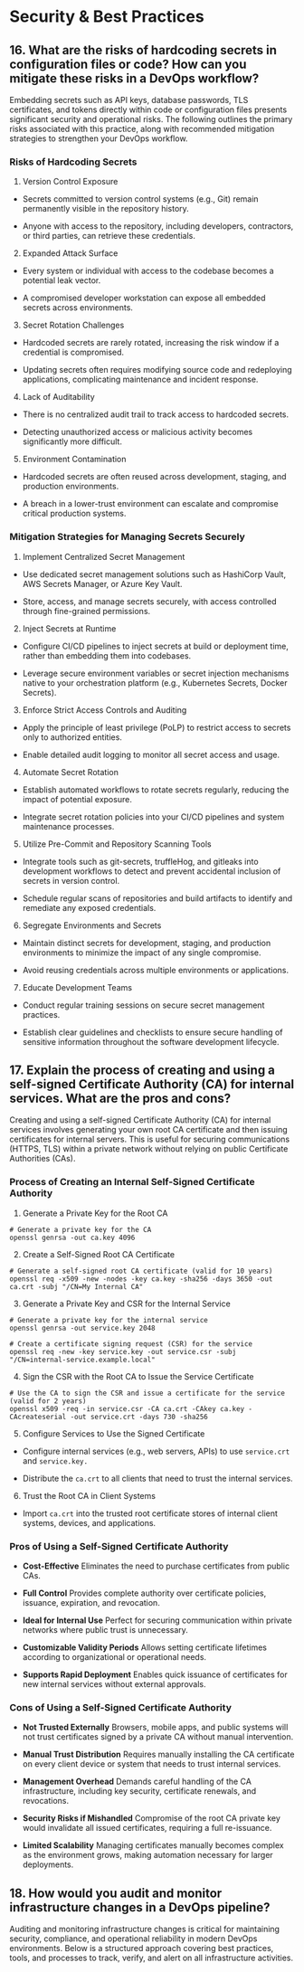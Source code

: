 # Security & Best Practices

## 16. What are the risks of hardcoding secrets in configuration files or code? How can you mitigate these risks in a DevOps workflow?

Embedding secrets such as API keys, database passwords, TLS certificates, and tokens directly within code or configuration files presents significant security and operational risks. The following outlines the primary risks associated with this practice, along with recommended mitigation strategies to strengthen your DevOps workflow.

### Risks of Hardcoding Secrets

1.  Version Control Exposure

- Secrets committed to version control systems (e.g., Git) remain permanently visible in the repository history.

- Anyone with access to the repository, including developers, contractors, or third parties, can retrieve these credentials.

2. Expanded Attack Surface

- Every system or individual with access to the codebase becomes a potential leak vector.

- A compromised developer workstation can expose all embedded secrets across environments.

3. Secret Rotation Challenges

- Hardcoded secrets are rarely rotated, increasing the risk window if a credential is compromised.

- Updating secrets often requires modifying source code and redeploying applications, complicating maintenance and incident response.

4. Lack of Auditability

- There is no centralized audit trail to track access to hardcoded secrets.

- Detecting unauthorized access or malicious activity becomes significantly more difficult.

5. Environment Contamination

- Hardcoded secrets are often reused across development, staging, and production environments.

- A breach in a lower-trust environment can escalate and compromise critical production systems.

### Mitigation Strategies for Managing Secrets Securely

1. Implement Centralized Secret Management

- Use dedicated secret management solutions such as HashiCorp Vault, AWS Secrets Manager, or Azure Key Vault.

- Store, access, and manage secrets securely, with access controlled through fine-grained permissions.

2. Inject Secrets at Runtime

- Configure CI/CD pipelines to inject secrets at build or deployment time, rather than embedding them into codebases.

- Leverage secure environment variables or secret injection mechanisms native to your orchestration platform (e.g., Kubernetes Secrets, Docker Secrets).

3. Enforce Strict Access Controls and Auditing

- Apply the principle of least privilege (PoLP) to restrict access to secrets only to authorized entities.

- Enable detailed audit logging to monitor all secret access and usage.

4. Automate Secret Rotation

- Establish automated workflows to rotate secrets regularly, reducing the impact of potential exposure.

- Integrate secret rotation policies into your CI/CD pipelines and system maintenance processes.

5. Utilize Pre-Commit and Repository Scanning Tools

- Integrate tools such as git-secrets, truffleHog, and gitleaks into development workflows to detect and prevent accidental inclusion of secrets in version control.

- Schedule regular scans of repositories and build artifacts to identify and remediate any exposed credentials.

6. Segregate Environments and Secrets

- Maintain distinct secrets for development, staging, and production environments to minimize the impact of any single compromise.

- Avoid reusing credentials across multiple environments or applications.

7. Educate Development Teams

- Conduct regular training sessions on secure secret management practices.

- Establish clear guidelines and checklists to ensure secure handling of sensitive information throughout the software development lifecycle.

## 17. Explain the process of creating and using a self-signed Certificate Authority (CA) for internal services. What are the pros and cons?

Creating and using a self-signed Certificate Authority (CA) for internal services involves generating your own root CA certificate and then issuing certificates for internal servers. This is useful for securing communications (HTTPS, TLS) within a private network without relying on public Certificate Authorities (CAs).

### Process of Creating an Internal Self-Signed Certificate Authority
1. Generate a Private Key for the Root CA
```
# Generate a private key for the CA
openssl genrsa -out ca.key 4096

```
2. Create a Self-Signed Root CA Certificate
```
# Generate a self-signed root CA certificate (valid for 10 years)
openssl req -x509 -new -nodes -key ca.key -sha256 -days 3650 -out ca.crt -subj "/CN=My Internal CA"

```
3. Generate a Private Key and CSR for the Internal Service
```
# Generate a private key for the internal service
openssl genrsa -out service.key 2048

# Create a certificate signing request (CSR) for the service
openssl req -new -key service.key -out service.csr -subj "/CN=internal-service.example.local"

```
4. Sign the CSR with the Root CA to Issue the Service Certificate
```
# Use the CA to sign the CSR and issue a certificate for the service (valid for 2 years)
openssl x509 -req -in service.csr -CA ca.crt -CAkey ca.key -CAcreateserial -out service.crt -days 730 -sha256

```
5. Configure Services to Use the Signed Certificate

- Configure internal services (e.g., web servers, APIs) to use `service.crt` and `service.key.`

- Distribute the `ca.crt` to all clients that need to trust the internal services.

6. Trust the Root CA in Client Systems

- Import `ca.crt` into the trusted root certificate stores of internal client systems, devices, and applications.

### Pros of Using a Self-Signed Certificate Authority

- **Cost-Effective**
Eliminates the need to purchase certificates from public CAs.

- **Full Control**
Provides complete authority over certificate policies, issuance, expiration, and revocation.

- **Ideal for Internal Use**
Perfect for securing communication within private networks where public trust is unnecessary.

- **Customizable Validity Periods**
Allows setting certificate lifetimes according to organizational or operational needs.

- **Supports Rapid Deployment**
Enables quick issuance of certificates for new internal services without external approvals.

### Cons of Using a Self-Signed Certificate Authority

- **Not Trusted Externally**
Browsers, mobile apps, and public systems will not trust certificates signed by a private CA without manual intervention.

- **Manual Trust Distribution**
Requires manually installing the CA certificate on every client device or system that needs to trust internal services.

- **Management Overhead**
Demands careful handling of the CA infrastructure, including key security, certificate renewals, and revocations.

- **Security Risks if Mishandled**
Compromise of the root CA private key would invalidate all issued certificates, requiring a full re-issuance.

- **Limited Scalability**
Managing certificates manually becomes complex as the environment grows, making automation necessary for larger deployments.

## 18. How would you audit and monitor infrastructure changes in a DevOps pipeline?

Auditing and monitoring infrastructure changes is critical for maintaining security, compliance, and operational reliability in modern DevOps environments. Below is a structured approach covering best practices, tools, and processes to track, verify, and alert on all infrastructure activities.